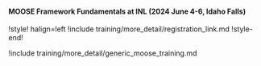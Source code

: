 #### MOOSE Framework Fundamentals at INL (2024 June 4-6, Idaho Falls)

!style! halign=left
!include training/more_detail/registration_link.md
!style-end!

!include training/more_detail/generic_moose_training.md

